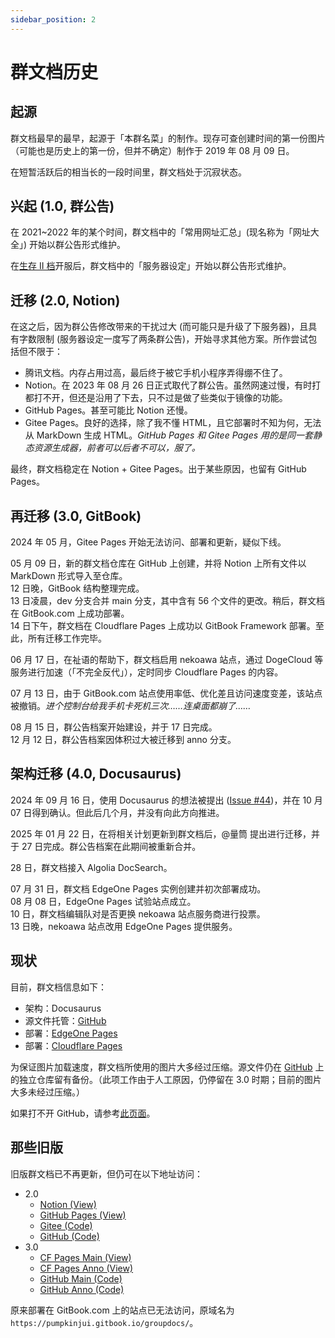 ```yaml
---
sidebar_position: 2
---
```


# 群文档历史

## 起源

群文档最早的最早，起源于「本群名菜」的制作。现存可查创建时间的第一份图片（可能也是历史上的第一份，但并不确定）制作于 2019 年 08 月 09 日。

在短暂活跃后的相当长的一段时间里，群文档处于沉寂状态。

## 兴起 (1.0, 群公告)

在 2021~2022 年的某个时间，群文档中的「常用网址汇总」(现名称为「网址大全」) 开始以群公告形式维护。

在[生存 II 档](../servers/SurvivalIII/summary#历史)开服后，群文档中的「服务器设定」开始以群公告形式维护。

## 迁移 (2.0, Notion)

在这之后，因为群公告修改带来的干扰过大 (而可能只是升级了下服务器)，且具有字数限制 (服务器设定一度写了两条群公告)，开始寻求其他方案。所作尝试包括但不限于：

- 腾讯文档。内存占用过高，最后终于被它手机小程序弄得绷不住了。
- Notion。在 2023 年 08 月 26 日正式取代了群公告。虽然网速过慢，有时打都打不开，但还是沿用了下去，只不过是做了些类似于镜像的功能。
- GitHub Pages。甚至可能比 Notion 还慢。
- Gitee Pages。良好的选择，除了我不懂 HTML，且它部署时不知为何，无法从 MarkDown 生成 HTML。*GitHub Pages 和 Gitee Pages 用的是同一套静态资源生成器，前者可以后者不可以，服了。*

最终，群文档稳定在 Notion + Gitee Pages。出于某些原因，也留有 GitHub Pages。

## 再迁移 (3.0, GitBook)

2024 年 05 月，Gitee Pages 开始无法访问、部署和更新，疑似下线。

05 月 09 日，新的群文档仓库在 GitHub 上创建，并将 Notion 上所有文件以 MarkDown 形式导入至仓库。  
12 日晚，GitBook 结构整理完成。  
13 日凌晨，dev 分支合并 main 分支，其中含有 56 个文件的更改。稍后，群文档在 GitBook.com 上成功部署。  
14 日下午，群文档在 Cloudflare Pages 上成功以 GitBook Framework 部署。至此，所有迁移工作完毕。

06 月 17 日，在祉语的帮助下，群文档启用 nekoawa 站点，通过 DogeCloud 等服务进行加速（「不完全反代」），定时同步 Cloudflare Pages 的内容。

07 月 13 日，由于 GitBook.com 站点使用率低、优化差且访问速度变差，该站点被撤销。*进个控制台给我手机卡死机三次……连桌面都崩了……*

08 月 15 日，群公告档案开始建设，并于 17 日完成。  
12 月 12 日，群公告档案因体积过大被迁移到 anno 分支。

## 架构迁移 (4.0, Docusaurus)

2024 年 09 月 16 日，使用 Docusaurus 的想法被提出 ([Issue #44](https://github.com/PumpkinJui/groupdocs/issues/44))，并在 10 月 07 日得到确认。但此后几个月，并没有向此方向推进。

2025 年 01 月 22 日，在将相关计划更新到群文档后，@量筒 提出进行迁移，并于 27 日完成。群公告档案在此期间被重新合并。

28 日，群文档接入 Algolia DocSearch。

07 月 31 日，群文档 EdgeOne Pages 实例创建并初次部署成功。  
08 月 08 日，EdgeOne Pages 试验站点成立。  
10 日，群文档编辑队对是否更换 nekoawa 站点服务商进行投票。  
13 日晚，nekoawa 站点改用 EdgeOne Pages 提供服务。

## 现状

目前，群文档信息如下：

- 架构：Docusaurus
- 源文件托管：[GitHub](https://github.com/PumpkinJui/groupdocs)
- 部署：[EdgeOne Pages](https://docs.nekoawa.com/)
- 部署：[Cloudflare Pages](https://groupdocs.pages.dev/)

为保证图片加载速度，群文档所使用的图片大多经过压缩。源文件仍在 [GitHub](https://github.com/PumpkinJui/groupdocs-images) 上的独立仓库留有备份。（此项工作由于人工原因，仍停留在 3.0 时期；目前的图片大多未经过压缩。）

如果打不开 GitHub，请参考[此页面](../tools/howto/access_github)。

## 那些旧版

旧版群文档已不再更新，但仍可在以下地址访问：

- 2.0
  - [Notion (View)](https://pumpkinjui.notion.site/3196cdb181cd4c609a0ddf76d27cb9f9)
  - [GitHub Pages (View)](https://pumpkinjui.github.io/groupdocs-legacy)
  - [Gitee (Code)](https://gitee.com/pumpkinjui/groupdocs-legacy)
  - [GitHub (Code)](https://github.com/PumpkinJui/groupdocs-legacy)
- 3.0
  - [CF Pages Main (View)](https://legacy-main.groupdocs.pages.dev/)
  - [CF Pages Anno (View)](https://legacy-anno.groupdocs.pages.dev/)
  - [GitHub Main (Code)](https://github.com/PumpkinJui/groupdocs/tree/legacy_main)
  - [GitHub Anno (Code)](https://github.com/PumpkinJui/groupdocs/tree/legacy_anno)

原来部署在 GitBook.com 上的站点已无法访问，原域名为 `https://pumpkinjui.gitbook.io/groupdocs/`。
